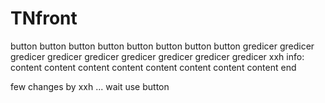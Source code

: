 # TNfront

button
button
button
button
button
button
button
button
gredicer
gredicer
gredicer
gredicer
gredicer
gredicer
gredicer
gredicer
gredicer
xxh info: 
content
content
content
content
content
content
content
content
end

few changes by xxh ... wait
use button

